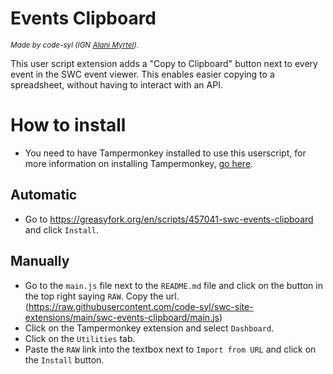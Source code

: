 # Events Clipboard
<small><i>Made by code-syl (IGN <a href="https://www.swcombine.com/profiles/index.php?c=1&tHand=Alani+Myrtel">Alani Myrtel</a>).</i></small>

This user script extension adds a "Copy to Clipboard" button next to every event in the SWC event viewer. This enables easier copying to a spreadsheet, without having to interact with an API.

# How to install
* You need to have Tampermonkey installed to use this userscript, for more information on installing Tampermonkey, [go here](https://www.tampermonkey.net/).

## Automatic
* Go to https://greasyfork.org/en/scripts/457041-swc-events-clipboard and click `Install`.

## Manually
* Go to the `main.js` file next to the `README.md` file and click on the button in the top right saying `RAW`. Copy the url. (https://raw.githubusercontent.com/code-syl/swc-site-extensions/main/swc-events-clipboard/main.js)
* Click on the Tampermonkey extension and select `Dashboard`.
* Click on the `Utilities` tab.
* Paste the `RAW` link into the textbox next to `Import from URL` and click on the `Install` button.
